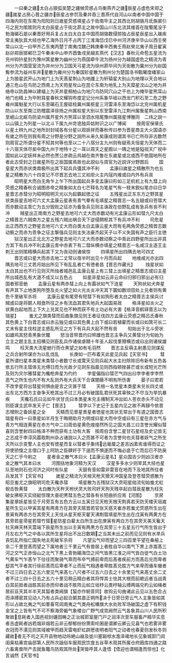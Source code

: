 <!-- { "loadSidebar": true } -->
　　一曰秦之疆太白占狼弧吴楚之疆候荧惑占鸟衡燕齐之疆辰星占虚危宋郑之疆嵗星占房心晋之疆亦辰星占参罚及秦幷吞三晋燕代自河山以南者中国中国于四海内则在东南为阳阳则日嵗星荧惑填星占于街南毕主之其西北则胡貉月氐旃裘引弓之民为隂隂则月太白辰星占于街北昴主之故中国山川东北流其维首在陇蜀尾没于勃海碣石是以秦晋好用兵复占太白太白主中国而胡貉数侵掠独占辰星辰星出入趮疾常主夷狄其大经也甲乙海外日月不占丙丁江淮海岱戊巳中州河济庚辛华山以西壬癸常山以北一曰甲齐乙东夷丙楚丁南夷戊魏己韩庚秦辛西夷壬燕赵癸北夷子周丑翟寅赵卯郑辰邯郸巳卫午秦未中山申齐酉鲁戌吴越亥燕代【汉志】春秋元命苞五星流为兖州钩钤星别为豫州箕星散为幽州分为燕国牵牛流为扬州分为越国虚危之精流为青州分为齐国营室流为并州分为卫国天弓星流为徐州昴毕间为天街散为冀州分为赵国觜参流为益州东井星散为雍州分为秦国轸星散为荆州分为楚国洛书甄曜度嶓冡山上为狼星武开山为地门上为天髙星荆山为地雌上为轩辕星大别山为地理以天合地以通三危山在鸟防之西南上为天苑星坆山在昆仑东南为地乳上为天糜星汶山之地为井络帝以防昌神以建福上为天井星桐柏山为地穴鸟防同穴山之干也上为掩毕星熊耳山地门也精上为毕附耳星春秋文耀钩布度定记分州系象华岐以西龙门积石至二危之野雍州属魁星大行以东至碣石王屋砥柱冀州属枢星三河雷泽东至海岱以北兖州属机星防山以东至南江防稽震泽徐扬之州属权星大别以东至雷泽九江荆州属衡星荆山西南至岷山北岖鸟防梁州属开星外方熊耳以至泗水陪尾豫州属揺星博雅同　二纬之説一以山镇上为列星一以北斗下属九州竒诡独异姑附识之以广博闻
　　按周官保章氏以星土辨九州之地所封封域各有分星以观妖祥而春秋传曰参为晋星商主大火国语亦有嵗之所在则我有周之分野是分野之説所从来久矣康成则谓其书已亡所存非古数然则周官之所谓分星不知其何等也至以二十八宿分主九州则有疑焉夫恒星为天体而二十八宿天体尽矣中国九州于地特十之一耳以周天之星囿以一隅之地是隘视天广视中国如此以定妖祥未必然也贾公彦疏云呉越在南齐鲁在东嵗星或北或西不依国地所在者此古受封之日嵗星所在之辰国属焉故也此説似与周官为近説详分野图后
　　国皇星大而赤状类南极所出其下起兵兵彊其冲不利
　　孟康曰嵗星之精散所为也五星之精散为六十四变记不尽晋志去地三丈如炬火主内冦内难或曰内外有兵丧
　　昭明星大而白无角乍上乍下所出国起兵多变孟康曰形如三足杌杌上有九彗上向荧惑之精春秋合诚图赤帝之精象如太白七芒释名为笔星气有一枝末鋭似笔亦曰日华星晋志赤彗分为昭明昭明灭光以为起霸起徳之征
　　五残星出正东东方之野其星状类辰星去地可六丈大孟康云星表有青气晕有毛填星之精晋志一名五鏠或曰苍彗大而赤数动主乖亡为五分毁败之征亦为备急兵见则主诛政在伯野乱成有急兵有丧不利冲
　　贼星出正南南方之野星去地可六丈大而赤数动有光孟康云形如彗九尺太白之精晋志六贼南方之星五残六贼出祸合天下逆侵闗枢其下有兵冲不利
　　司危星出正西西方之野星去地可六丈大而白类太白孟康云星大而有毛两角荧惑之精晋志数动察之而赤为乖争之征主撃强兵见则主失法豪杰起天子以不义失国有声之臣行主徳
　　狱汉星出正北北方之野星去地可六丈大而赤数动察之中青此四野星所出出非其方其下有兵冲不利孟康云青中赤表下有二彗纵横亦填星之精晋志一名咸汉主逐王主刺王出则隂精横兵起其下又为丧动则诸侯惊
　　四填星所出四隅去地可四丈
　　晋志或曰星大而赤去地二丈常以亱半时出见十月而兵起
　　地维咸光亦出四隅去地可三丈若月始出所见下有乱乱者亡有徳者昌【晋志作藏光】
　　烛星状如太白其出也不行见则灭所烛者城邑乱孟康云星上有三彗上出填星之精晋志或曰主星所出城邑乱有大道不成又以五色占
　　如星非星如云非云命曰归邪归邪出必有归国者邪音虵
　　孟康云星有两赤彗上向上有葢状如气下连星
　　天狗状如犬奔星有声其下止地类狗所堕及炎火望之如火光炎炎冲天其下圜如数顷田处上兑者则有黄色千里破军杀将
　　孟康云星有尾旁有短彗下有如狗形者太白之精晋志主侯兵讨贼或曰是将鬬人相食所往之乡有流血其君失地兵大起国易政
　　格泽星如炎火之状黄白起地而上下大上兑其见也不种而获不有土功必有大害【格泽音鹤铎晋志以为瑞星】
　　蚩尤之旗类彗而后曲象旗见则王者征伐四方孟康云荧惑之精吕氏春秋其色黄上下白晋志或曰赤云独见或曰其色黄上白下或曰若植雚而长或曰如箕可长二丈末有星主伐柱逆主惑乱所见之方下有兵兵大起不然有丧
　　旬始出于北斗旁状如雄鸡其怒青黑象伏鼈
　　怒当音帑晋灼曰帑雌也晋志主争兵又黄彗分为旬始为立主之题主乱主招横见则臣乱兵作诸侯虐期十年圣人起伐羣猾横恣或曰出则诸侯雄鸣
　　枉天类大流星虵行而仓黑望之如有毛羽然
　　晋志主反萌主射愚见则谋反之兵合射所谋亦为以乱伐乱
　　长庚如一匹布着天此星见兵起【天官书】
　　彗星所谓扫星本类星末类彗小者数寸长或寛天见则兵起大水主扫除除旧布新有五色各依五行所主彗体无光傅日而为光故夕见则东指晨见则西指顿挫甚芒或长或短光芒所及则为灾尔雅彗星为欃枪奔星为彴约
　　孛星偏指曰彗芒气四出曰孛孛者孛孛然恶气之所生也内不有大乱则外有大兵天下合谋闇蔽不明有所伤害
　　晏子曰君若不改孛星将出彗星何惧由是言之灾甚于彗
　　天棓一名觉星本类星末兑长四丈或出东北方西方主奋争天枪其出不过三月必有破国乱君伏死其辜殃之不尽当为旱饥暴疾
　　天欃石氏曰云如牛状甘氏曰本类星末兑主捕制天冲出如人苍衣赤头不动见则臣谋主武卒发天子亡【晋志】
　　彗孛以下史记于五星内见之故不再録今依晋志增附之备妖星之全
　　天精而见景星景星者徳星也其状无常出于有道之国晋志瑞星有四一曰景星如半月生于晦朔助月为明或曰星大而中空或曰有三星在赤方气与青方气相连黄星在赤方气中二曰周伯星黄色煌煌然所见之国大昌三曰含誉光耀似彗喜则含誉射四曰格泽不种而获有土功有大客　按周伯含誉二星甘石星经及史记皆无之志成于李淳风葢取荆州杂占诸説以入之而甚不可者为含誉何也夫彗者妖气之所生天所以示变警人主也安有徳星而复以彗者乎象纬远毫厘之差吉凶紊焉谁得而证之将使骄愎之主借口于上阿防之臣肆奸于下逞而不惧遂而不悔必底于亡而后已不防戾天之仁乎今削之
　　星者金之散气本曰火【孟康云星名】星众国吉少则凶汉者亦金之散气其本曰水
　　河图括地象河精为天汉
　　汉星多多水少则旱其大经也星队至地则石也河济之间时有队星
　　天鼓有音如雷非雷音在地而下及地其所往者兵发其下【天官书】
　　嵗星之精流为天棓天枪天猾天冲国皇及登苍彗荧惑散为昭旦蚩尤之旗昭明司危天欃赤彗
　　填星散为五残狱汉大贲昭星绌流旬始蚩尤虹蜺击咎黄彗
　　太白散为天杵天柎伏灵大败司奸天狗天残卒起白彗辰星散为枉矢破女拂枢灭实绕綎惊理大奋祀黒彗五色之彗各有长短曲折应焉【河图】
　　京房集星章妖星皆见于月旁互有五色方云以五寅日见天枪天根天荆真若天防天楼天垣嵗星所生见以甲寅其星有两青方在其旁天隂晋若官张天惑天崔赤若蚩尤荧惑所生出在景寅有两赤方在其旁天上天伐从星天枢天翟天沸荆彗填星所生出在戊寅有两黄方在其旁若星帚星若彗竹彗星防星白雚太白所生出在庚寅有两白方在其旁天美天毚天社天麻天林天蒿端下辰星所生出以壬寅有两黒方在其旁三十五星五行气所生皆出于月左右方气之中各以其所生星将出不出日数期之当其未出之前而见见则有水旱兵丧饥乱所指亡国失地主死破军杀将
　　凡望云气仰而望之三四百里平望在桑榆上余二千里登髙而望之下属地者三千里云气有兽居上者胜自华以南气下黒上赤嵩髙三河之交气正赤恒山之北气下黒上青勃碣海岱之间气皆黑江淮之间气皆白徒气白土功气黄车气乍髙乍下往往而聚骑气卑而布卒气搏前卑而后髙者疾前方而髙后兑而卑者郄其气平者其行徐前髙而后卑者不止而反气相遇者卑胜髙兑胜方气来卑而循车辙者不过三四日去之五六里见气来髙七八尺者不过五六日去之十余里见气来髙丈余二丈者不过三四十日去之五六十里见稍云精白者其将悍其士怯其大根而前絶远者当战青白其前抵者战胜其前赤而仰者战不胜阵云如立垣杼云类杼轴云搏两端兑杓云如绳者居前亘天其半半天其蛪者类阙旗【蛪亦作蜺音同】故钩云句曲诸此云见以五色合占而泽搏密其见动人乃有占兵必起合鬬其直正朔所决于日旁日旁云气人主象皆如其形以占故北夷之气如羣畜穹闾南夷之气类舟舩幡旗大水处败军场破国之虚下有积钱金宝之上皆有气不可不察海旁蜄气象楼台广野气成宫阙然云气各象其山川人民所积聚故息耗者入国邑视封疆田畴之正治城郭室屋门戸之润泽次至车服畜产精华实息者吉虚耗者凶若烟非烟若云非云郁郁纷纷萧索纶囷是谓卿云卿云见喜气也若雾非雾衣冠而不濡见则其域被甲而趋天雷电虾虹辟厯夜明者阳气之动者也春夏则发秋冬则藏故者无不司之天开县物地动坼絶山崩及徙川塞谿垘水澹泽竭地长见象城郭门闾闺臬枯槀宫庙邸第人民所次謡俗车服观民饮食五谷草木观其所属仓府廐库四通之路六畜禽兽所产去就鱼鼈鸟防观其所处哭皆呼其人逢俉【俉迎也谓相逢而惊也】化言诚然【天官书】
